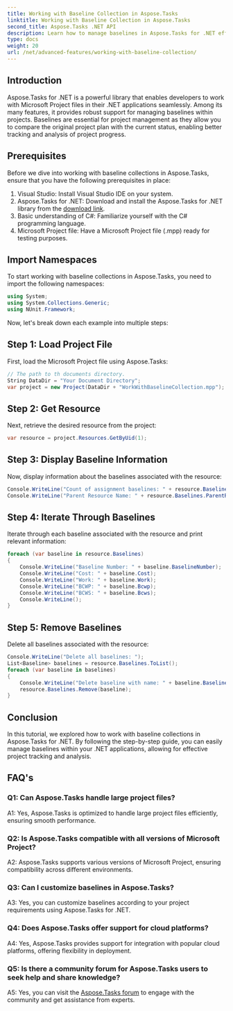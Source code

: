 ```yaml
---
title: Working with Baseline Collection in Aspose.Tasks
linktitle: Working with Baseline Collection in Aspose.Tasks
second_title: Aspose.Tasks .NET API
description: Learn how to manage baselines in Aspose.Tasks for .NET efficiently. Follow our comprehensive tutorial for step-by-step guidance.
type: docs
weight: 20
url: /net/advanced-features/working-with-baseline-collection/
---
```

## Introduction

Aspose.Tasks for .NET is a powerful library that enables developers to work with Microsoft Project files in their .NET applications seamlessly. Among its many features, it provides robust support for managing baselines within projects. Baselines are essential for project management as they allow you to compare the original project plan with the current status, enabling better tracking and analysis of project progress.

## Prerequisites

Before we dive into working with baseline collections in Aspose.Tasks, ensure that you have the following prerequisites in place:

1. Visual Studio: Install Visual Studio IDE on your system.
2. Aspose.Tasks for .NET: Download and install the Aspose.Tasks for .NET library from the [download link](https://releases.aspose.com/tasks/net/).
3. Basic understanding of C#: Familiarize yourself with the C# programming language.
4. Microsoft Project file: Have a Microsoft Project file (.mpp) ready for testing purposes.

## Import Namespaces

To start working with baseline collections in Aspose.Tasks, you need to import the following namespaces:

```csharp
using System;
using System.Collections.Generic;
using NUnit.Framework;

```

Now, let's break down each example into multiple steps:

## Step 1: Load Project File

First, load the Microsoft Project file using Aspose.Tasks:

```csharp
// The path to th documents directory.
String DataDir = "Your Document Directory";
var project = new Project(DataDir + "WorkWithBaselineCollection.mpp");
```

## Step 2: Get Resource

Next, retrieve the desired resource from the project:

```csharp
var resource = project.Resources.GetByUid(1);
```

## Step 3: Display Baseline Information

Now, display information about the baselines associated with the resource:

```csharp
Console.WriteLine("Count of assignment baselines: " + resource.Baselines.Count);
Console.WriteLine("Parent Resource Name: " + resource.Baselines.ParentResource.Get(Rsc.Name));
```

## Step 4: Iterate Through Baselines

Iterate through each baseline associated with the resource and print relevant information:

```csharp
foreach (var baseline in resource.Baselines)
{
    Console.WriteLine("Baseline Number: " + baseline.BaselineNumber);
    Console.WriteLine("Cost: " + baseline.Cost);
    Console.WriteLine("Work: " + baseline.Work);
    Console.WriteLine("BCWP: " + baseline.Bcwp);
    Console.WriteLine("BCWS: " + baseline.Bcws);
    Console.WriteLine();
}
```

## Step 5: Remove Baselines

Delete all baselines associated with the resource:

```csharp
Console.WriteLine("Delete all baselines: ");
List<Baseline> baselines = resource.Baselines.ToList();
foreach (var baseline in baselines)
{
    Console.WriteLine("Delete baseline with name: " + baseline.BaselineNumber);
    resource.Baselines.Remove(baseline);
}
```

## Conclusion

In this tutorial, we explored how to work with baseline collections in Aspose.Tasks for .NET. By following the step-by-step guide, you can easily manage baselines within your .NET applications, allowing for effective project tracking and analysis.

## FAQ's

### Q1: Can Aspose.Tasks handle large project files?

A1: Yes, Aspose.Tasks is optimized to handle large project files efficiently, ensuring smooth performance.

### Q2: Is Aspose.Tasks compatible with all versions of Microsoft Project?

A2: Aspose.Tasks supports various versions of Microsoft Project, ensuring compatibility across different environments.

### Q3: Can I customize baselines in Aspose.Tasks?

A3: Yes, you can customize baselines according to your project requirements using Aspose.Tasks for .NET.

### Q4: Does Aspose.Tasks offer support for cloud platforms?

A4: Yes, Aspose.Tasks provides support for integration with popular cloud platforms, offering flexibility in deployment.

### Q5: Is there a community forum for Aspose.Tasks users to seek help and share knowledge?

A5: Yes, you can visit the [Aspose.Tasks forum](https://forum.aspose.com/c/tasks/15) to engage with the community and get assistance from experts.
